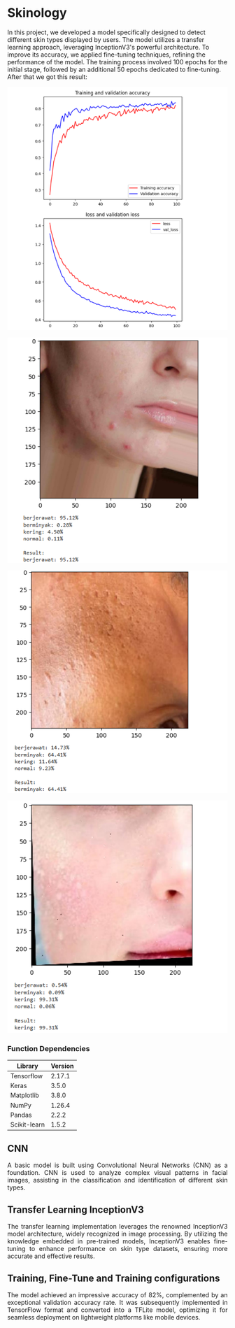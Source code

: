 # Skinology

In this project, we developed a model specifically designed to detect different skin types displayed by users. The model utilizes a transfer learning approach, leveraging InceptionV3's powerful architecture. To improve its accuracy, we applied fine-tuning techniques, refining the performance of the model.
The training process involved 100 epochs for the initial stage, followed by an additional 50 epochs dedicated to fine-tuning.
After that we got this result:

![result](https://github.com/rayhan204/Skinology/blob/3d693b04498c58e1535420d6cb4441d47fcbc164/results/result.png)


![result(1)](https://github.com/rayhan204/Skinology/blob/3d693b04498c58e1535420d6cb4441d47fcbc164/results/result(1).png)

![result(2)](https://github.com/rayhan204/Skinology/blob/3d693b04498c58e1535420d6cb4441d47fcbc164/results/result(2).png)

![result(3)](https://github.com/rayhan204/Skinology/blob/3d693b04498c58e1535420d6cb4441d47fcbc164/results/result(3).png)


### Function Dependencies

| Library      | Version |
| ------------ | ------- |
| Tensorflow   | 2.17.1  |
| Keras        | 3.5.0   |
| Matplotlib   | 3.8.0   |
| NumPy        | 1.26.4  |
| Pandas       | 2.2.2   |
| Scikit-learn | 1.5.2   |


## CNN

<p align="justify"> A basic model is built using Convolutional Neural Networks (CNN) as a foundation. CNN is used to analyze complex visual patterns in facial images, assisting in the classification and identification of different skin types.</p>

## Transfer Learning InceptionV3

<p align="justify">
The transfer learning implementation leverages the renowned InceptionV3 model architecture, widely recognized in image processing. By utilizing the knowledge embedded in pre-trained models, InceptionV3 enables fine-tuning to enhance performance on skin type datasets, ensuring more accurate and effective results.
</p>

## Training, Fine-Tune and Training configurations

<p align="justify">
The model achieved an impressive accuracy of 82%, complemented by an exceptional validation accuracy rate. It was subsequently implemented in TensorFlow format and converted into a TFLite model, optimizing it for seamless deployment on lightweight platforms like mobile devices.
</p>
